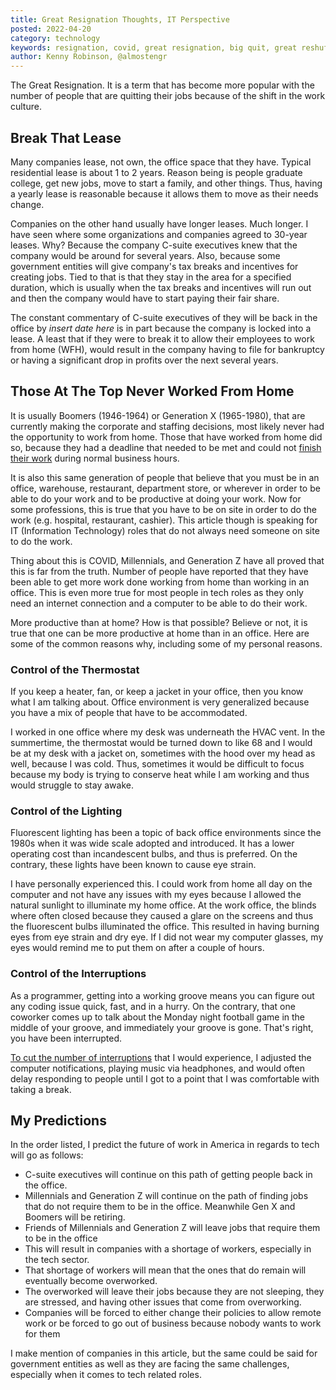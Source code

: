 ```yaml
---
title: Great Resignation Thoughts, IT Perspective
posted: 2022-04-20
category: technology
keywords: resignation, covid, great resignation, big quit, great reshuffle
author: Kenny Robinson, @almostengr
---
```


The Great Resignation. It is a term that has become more popular with the number of people 
that are quitting their jobs because of the shift in the work culture. 

## Break That Lease

Many companies lease, not own, the office space that they have. Typical residential 
lease is about 1 to 2 years. Reason being is people graduate college, get new jobs, move to start 
a family, and other things. Thus, having a yearly lease is reasonable because it allows them to 
move as their needs change. 

Companies on the other hand usually have longer leases. Much longer. I have seen where some organizations
and companies agreed to 30-year leases. Why? Because the company C-suite executives knew that the company 
would be around for several years. Also, because some government entities will give company's 
tax breaks and incentives for creating jobs. Tied to that is that they stay in the area for a specified 
duration, which is usually when the tax breaks and incentives will run out and then the company would have
to start paying their fair share. 

The constant commentary of C-suite executives of they will be back in the office by *insert date here* is 
in part because the company is locked into a lease. A least that if they were to break it to allow their 
employees to work from home (WFH), would result in the company having to file for bankruptcy or having 
a significant drop in profits over the next several years. 

## Those At The Top Never Worked From Home

It is usually Boomers (1946-1964) or Generation X (1965-1980),
that are currently making the corporate and staffing decisions, most likely 
never had the opportunity to work from home. Those that have worked from home did so, 
because they had a deadline that needed to be met and could not 
[finish their work](/technology/2020.01.10-7-lessons-from-production-support#work-your-hours-and-leave)
during normal business hours. 

It is also this same generation of people that believe that you must be in an office,
warehouse, restaurant, department store, or wherever in order to be able to do your work 
and to be productive at doing your work. Now for some professions, this is true that you have to be 
on site in order to do the work (e.g. hospital, restaurant, cashier). 
This article though is speaking for IT (Information Technology)
roles that do not always need someone on site to do the work.

Thing about this is COVID, Millennials, and Generation Z have all proved that this is 
far from the truth. Number of people have reported that they have been able to get more 
work done working from home than working in an office. This is even more true for 
most people in tech roles as they only need an internet connection and a computer 
to be able to do their work.

More productive than at home? How is that possible? Believe or not, it is true that one 
can be more productive at home than in an office. Here are some of the common reasons why, 
including some of my personal reasons.

### Control of the Thermostat

If you keep a heater, fan, or keep a jacket in your office, then you know what I am talking about. 
Office environment is very generalized because you have a mix of people that have to be accommodated. 

I worked in one office where my desk was underneath the HVAC vent. In the summertime, the 
thermostat would be turned down to like 68 and I would be at my desk with a jacket on, 
sometimes with the hood over my head as well, because I was cold. 
Thus, sometimes it would be difficult to focus because my body is trying to conserve heat
while I am working and thus would struggle to stay awake. 

### Control of the Lighting

Fluorescent lighting has been a topic of back office environments 
since the 1980s when it was wide scale adopted and introduced. It has a lower operating cost 
than incandescent bulbs, and thus is preferred. On the contrary, these lights have been 
known to cause eye strain. 

I have personally experienced this. I could work from home all day on the computer and not have 
any issues with my eyes because I allowed the natural sunlight to illuminate my home office. At the 
work office, the blinds where often closed because they caused a glare on the screens and thus 
the fluorescent bulbs illuminated the office. This resulted in having burning eyes from eye 
strain and dry eye. If I did not wear my computer glasses, my eyes would remind me to put them 
on after a couple of hours. 

### Control of the Interruptions

As a programmer, getting into a working groove means you can figure out any coding issue quick, fast,
and in a hurry. On the contrary, that one coworker comes up to talk about the Monday night football 
game in the middle of your groove, and immediately your groove is gone. That's right, you have been 
interrupted. 

[To cut the number of interruptions](/technology/2020.01.10-7-lessons-from-production-support/#visual-distractions)
that I would experience, I adjusted the computer 
notifications, playing music via headphones, and would often delay responding to people until I 
got to a point that I was comfortable with taking a break.

## My Predictions

In the order listed, I predict the future of work in America in regards to tech will go as follows:

* C-suite executives will continue on this path of getting people back in the office. 
* Millennials and Generation Z will continue on the path of finding jobs that do not require them to be in the office. Meanwhile Gen X and Boomers will be retiring.
* Friends of Millennials and Generation Z will leave jobs that require them to be in the office
* This will result in companies with a shortage of workers, especially in the tech sector.
* That shortage of workers will mean that the ones that do remain will eventually become overworked. 
* The overworked will leave their jobs because they are not sleeping, they are stressed, and having other issues that come from overworking.
* Companies will be forced to either change their policies to allow remote work or be forced to go out of business because nobody wants to work for them

I make mention of companies in this article, but the same could be said for government entities as well 
as they are facing the same challenges, especially when it comes to tech related roles.

